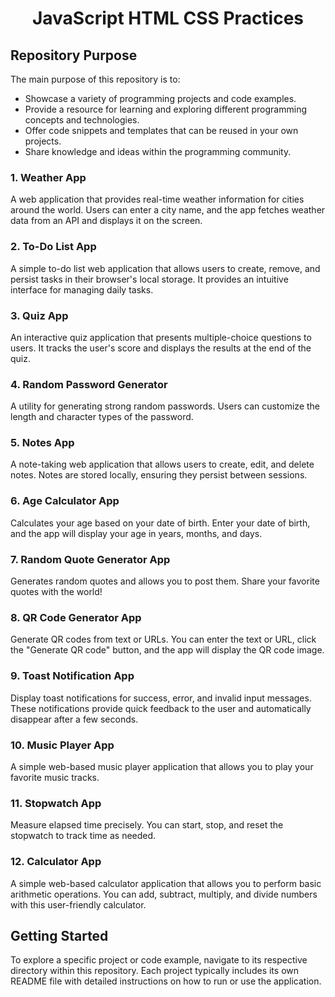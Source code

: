# <h1 align="center">JavaScript HTML CSS Practices</h1>

## Repository Purpose

The main purpose of this repository is to:

- Showcase a variety of programming projects and code examples.
- Provide a resource for learning and exploring different programming concepts and technologies.
- Offer code snippets and templates that can be reused in your own projects.
- Share knowledge and ideas within the programming community.

### 1. **Weather App**

A web application that provides real-time weather information for cities around the world. Users can enter a city name, and the app fetches weather data from an API and displays it on the screen.

### 2. **To-Do List App**

A simple to-do list web application that allows users to create, remove, and persist tasks in their browser's local storage. It provides an intuitive interface for managing daily tasks.

### 3. **Quiz App**

An interactive quiz application that presents multiple-choice questions to users. It tracks the user's score and displays the results at the end of the quiz.

### 4. **Random Password Generator**

A utility for generating strong random passwords. Users can customize the length and character types of the password.

### 5. **Notes App**

A note-taking web application that allows users to create, edit, and delete notes. Notes are stored locally, ensuring they persist between sessions.

### 6. **Age Calculator App**
Calculates your age based on your date of birth. Enter your date of birth, and the app will display your age in years, months, and days.

### 7. **Random Quote Generator App**
Generates random quotes and allows you to post them. Share your favorite quotes with the world!

### 8. **QR Code Generator App**

Generate QR codes from text or URLs. You can enter the text or URL, click the "Generate QR code" button, and the app will display the QR code image.

### 9. **Toast Notification App**

Display toast notifications for success, error, and invalid input messages. These notifications provide quick feedback to the user and automatically disappear after a few seconds.

### 10. **Music Player App**
A simple web-based music player application that allows you to play your favorite music tracks.

### 11. **Stopwatch App**
Measure elapsed time precisely. You can start, stop, and reset the stopwatch to track time as needed.

### 12. **Calculator App**
A simple web-based calculator application that allows you to perform basic arithmetic operations. You can add, subtract, multiply, and divide numbers with this user-friendly calculator.

## Getting Started

To explore a specific project or code example, navigate to its respective directory within this repository. Each project typically includes its own README file with detailed instructions on how to run or use the application.